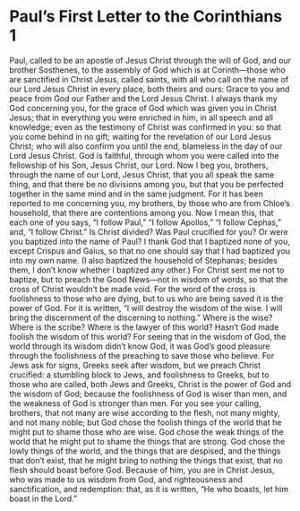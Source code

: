 ﻿
# Paul’s First Letter to the Corinthians 1
Paul, called to be an apostle of Jesus Christ through the will of God, and our brother Sosthenes, 
to the assembly of God which is at Corinth—those who are sanctified in Christ Jesus, called saints, with all who call on the name of our Lord Jesus Christ in every place, both theirs and ours: 
Grace to you and peace from God our Father and the Lord Jesus Christ. 
I always thank my God concerning you, for the grace of God which was given you in Christ Jesus; 
that in everything you were enriched in him, in all speech and all knowledge; 
even as the testimony of Christ was confirmed in you: 
so that you come behind in no gift; waiting for the revelation of our Lord Jesus Christ; 
who will also confirm you until the end, blameless in the day of our Lord Jesus Christ. 
God is faithful, through whom you were called into the fellowship of his Son, Jesus Christ, our Lord. 
Now I beg you, brothers, through the name of our Lord, Jesus Christ, that you all speak the same thing, and that there be no divisions among you, but that you be perfected together in the same mind and in the same judgment. 
For it has been reported to me concerning you, my brothers, by those who are from Chloe’s household, that there are contentions among you. 
Now I mean this, that each one of you says, “I follow Paul,” “I follow Apollos,” “I follow Cephas,” and, “I follow Christ.” 
Is Christ divided? Was Paul crucified for you? Or were you baptized into the name of Paul? 
I thank God that I baptized none of you, except Crispus and Gaius, 
so that no one should say that I had baptized you into my own name. 
(I also baptized the household of Stephanas; besides them, I don’t know whether I baptized any other.) 
For Christ sent me not to baptize, but to preach the Good News—not in wisdom of words, so that the cross of Christ wouldn’t be made void. 
For the word of the cross is foolishness to those who are dying, but to us who are being saved it is the power of God. 
For it is written, “I will destroy the wisdom of the wise. I will bring the discernment of the discerning to nothing.” 
Where is the wise? Where is the scribe? Where is the lawyer of this world? Hasn’t God made foolish the wisdom of this world? 
For seeing that in the wisdom of God, the world through its wisdom didn’t know God, it was God’s good pleasure through the foolishness of the preaching to save those who believe. 
For Jews ask for signs, Greeks seek after wisdom, 
but we preach Christ crucified: a stumbling block to Jews, and foolishness to Greeks, 
but to those who are called, both Jews and Greeks, Christ is the power of God and the wisdom of God; 
because the foolishness of God is wiser than men, and the weakness of God is stronger than men. 
For you see your calling, brothers, that not many are wise according to the flesh, not many mighty, and not many noble; 
but God chose the foolish things of the world that he might put to shame those who are wise. God chose the weak things of the world that he might put to shame the things that are strong. 
God chose the lowly things of the world, and the things that are despised, and the things that don’t exist, that he might bring to nothing the things that exist, 
that no flesh should boast before God. 
Because of him, you are in Christ Jesus, who was made to us wisdom from God, and righteousness and sanctification, and redemption: 
that, as it is written, “He who boasts, let him boast in the Lord.” 
